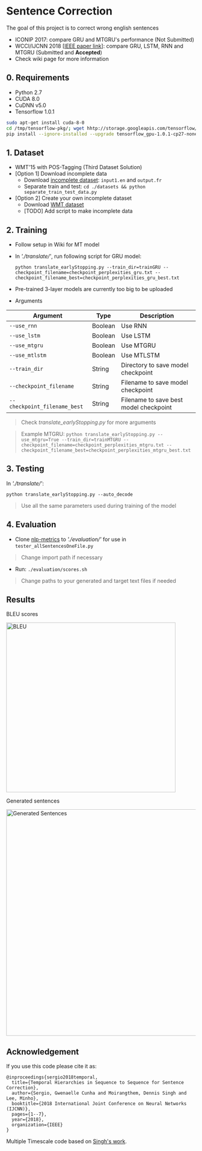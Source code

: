 # Sentence Correction
The goal of this project is to correct wrong english sentences

* ICONIP 2017: compare GRU and MTGRU's performance (Not Submitted)
* WCCI/IJCNN 2018 [[IEEE paper link](https://ieeexplore.ieee.org/abstract/document/8489499)]: compare GRU, LSTM, RNN and MTGRU (Submitted and **Accepted**)
* Check wiki page for more information

## 0. Requirements
* Python 2.7
* CUDA 8.0
* CuDNN v5.0
* Tensorflow 1.0.1

```bash
sudo apt-get install cuda-8-0
cd /tmp/tensorflow-pkg/; wget hhtp://storage.googleapis.com/tensorflow/linux/gpu/tensorflow_gpu-1.0.1-cp27-none-linux_x86_64.whl
pip install --ignore-installed --upgrade tensorflow_gpu-1.0.1-cp27-none-linux_x86_64.whl
```

## 1. Dataset
* WMT'15 with POS-Tagging (Third Dataset Solution)
* [Option 1] Download incomplete data
    * Download [incomplete dataset](https://1drv.ms/f/s!Ai9Q4WIAUMvPhFhm_AHR9kMe21lpvv): `input1.en` and `output.fr`
    * Separate train and test: `cd ./datasets && python separate_train_test_data.py`
* [Option 2] Create your own incomplete dataset
    * Download [WMT dataset](http://www.statmt.org/wmt10/training-giga-fren.tar)
    * [TODO] Add script to make incomplete data

## 2. Training
* Follow setup in Wiki for MT model
* In *'./translate/'*, run following script for GRU model:
    ```
    python translate_earlyStopping.py --train_dir=trainGRU --checkpoint_filename=checkpoint_perplexities_gru.txt --checkpoint_filename_best=checkpoint_perplexities_gru_best.txt
    ```
    
* Pre-trained 3-layer models are currently too big to be uploaded   

* Arguments

| Argument                     | Type    | Description                            |
| ---------------------------- | ------- | -------------------------------------- |
| `--use_rnn`                  | Boolean | Use RNN                                |
| `--use_lstm`                 | Boolean | Use LSTM                               |
| `--use_mtgru`                | Boolean | Use MTGRU                              |
| `--use_mtlstm`               | Boolean | Use MTLSTM                             |
| `--train_dir`                | String  | Directory to save model checkpoint     |
| `--checkpoint_filename`      | String  | Filename to save model checkpoint      |
| `--checkpoint_filename_best` | String  | Filename to save best model checkpoint |
> Check *translate_earlyStopping.py* for more arguments

> Example MTGRU: `python translate_earlyStopping.py --use_mtgru=True --train_dir=trainMTGRU --checkpoint_filename=checkpoint_perplexities_mtgru.txt --checkpoint_filename_best=checkpoint_perplexities_mtgru_best.txt` 

## 3. Testing
In *'./translate/'*:
```
python translate_earlyStopping.py --auto_decode
```
> Use all the same parameters used during training of the model

## 4. Evaluation
* Clone [nlp-metrics](https://github.com/harpribot/nlp-metrics) to *'./evaluation/'* for use in `tester_allSentencesOneFile.py`
> Change import path if necessary

* Run: `./evaluation/scores.sh`
> Change paths to your generated and target text files if needed

## Results
BLEU scores
<p align="left">
<img src="https://github.com/gcunhase/SentenceCorrection-WCCI2018/blob/master/images/3layer_models_bleu.png" width="450" alt="BLEU">
</p>

Generated sentences
<p align="left">
<img src="https://github.com/gcunhase/SentenceCorrection-WCCI2018/blob/master/images/3layer_models_sentences.png" width="600" alt="Generated Sentences">
</p>

## Acknowledgement
If you use this code please cite it as:
```
@inproceedings{sergio2018temporal,
  title={Temporal Hierarchies in Sequence to Sequence for Sentence Correction},
  author={Sergio, Gwenaelle Cunha and Moirangthem, Dennis Singh and Lee, Minho},
  booktitle={2018 International Joint Conference on Neural Networks (IJCNN)},
  pages={1--7},
  year={2018},
  organization={IEEE}
}
```

Multiple Timescale code based on [Singh's work](https://github.com/dennissm/mtgru).
